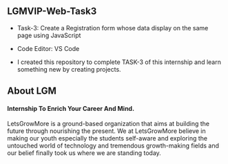 
## LGMVIP-Web-Task3
- Task-3: Create a Registration form whose data display on the same page using JavaScript 

- Code Editor: VS Code   


- I created this repository to complete TASK-3 of this internship  and learn something new by creating projects.
## About LGM
#### Internship To Enrich Your Career And Mind.  
 LetsGrowMore is a ground-based organization that aims at building the future through nourishing the present. We at LetsGrowMore believe in making our youth especially the students self-aware and exploring the untouched world of technology and tremendous growth-making fields and our belief finally took us where we are standing today.
